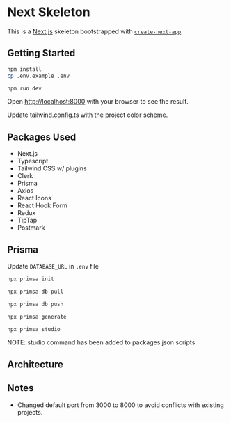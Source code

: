 # Next Skeleton

This is a [Next.js](https://nextjs.org/) skeleton bootstrapped with [`create-next-app`](https://github.com/vercel/next.js/tree/canary/packages/create-next-app).

## Getting Started

```bash
npm install
cp .env.example .env
```

```bash
npm run dev
```

Open [http://localhost:8000](http://localhost:8000) with your browser to see the result.

Update tailwind.config.ts with the project color scheme.

## Packages Used

- Next.js
- Typescript
- Tailwind CSS w/ plugins
- Clerk
- Prisma
- Axios
- React Icons
- React Hook Form
- Redux
- TipTap
- Postmark

## Prisma

Update `DATABASE_URL` in `.env` file

```bash
npx primsa init
```

```bash
npx primsa db pull
```

```bash
npx primsa db push
```

```bash
npx primsa generate
```

```bash
npx primsa studio
```

NOTE: studio command has been added to packages.json scripts

## Architecture

## Notes

- Changed default port from 3000 to 8000 to avoid conflicts with existing projects.
